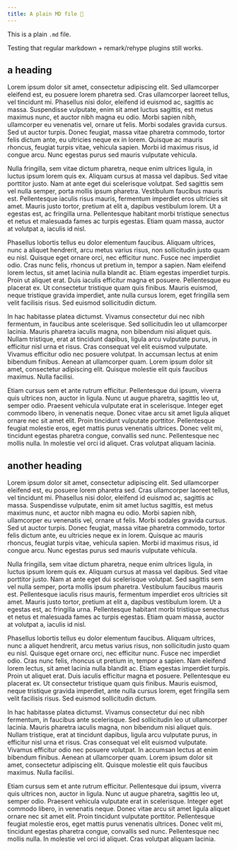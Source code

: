```yaml
---
title: A plain MD file 👋
---
```


This is a plain `.md` file.

Testing that regular markdown + remark/rehype plugins still works.


## a heading

Lorem ipsum dolor sit amet, consectetur adipiscing elit. Sed ullamcorper eleifend est, eu posuere lorem pharetra sed. Cras ullamcorper laoreet tellus, vel tincidunt mi. Phasellus nisi dolor, eleifend id euismod ac, sagittis ac massa. Suspendisse vulputate, enim sit amet luctus sagittis, est metus maximus nunc, et auctor nibh magna eu odio. Morbi sapien nibh, ullamcorper eu venenatis vel, ornare ut felis. Morbi sodales gravida cursus. Sed ut auctor turpis. Donec feugiat, massa vitae pharetra commodo, tortor felis dictum ante, eu ultricies neque ex in lorem. Quisque ac mauris rhoncus, feugiat turpis vitae, vehicula sapien. Morbi id maximus risus, id congue arcu. Nunc egestas purus sed mauris vulputate vehicula.

Nulla fringilla, sem vitae dictum pharetra, neque enim ultrices ligula, in luctus ipsum lorem quis ex. Aliquam cursus at massa vel dapibus. Sed vitae porttitor justo. Nam at ante eget dui scelerisque volutpat. Sed sagittis sem vel nulla semper, porta mollis ipsum pharetra. Vestibulum faucibus mauris est. Pellentesque iaculis risus mauris, fermentum imperdiet eros ultricies sit amet. Mauris justo tortor, pretium at elit a, dapibus vestibulum lorem. Ut a egestas est, ac fringilla urna. Pellentesque habitant morbi tristique senectus et netus et malesuada fames ac turpis egestas. Etiam quam massa, auctor at volutpat a, iaculis id nisl.

Phasellus lobortis tellus eu dolor elementum faucibus. Aliquam ultrices, nunc a aliquet hendrerit, arcu metus varius risus, non sollicitudin justo quam eu nisl. Quisque eget ornare orci, nec efficitur nunc. Fusce nec imperdiet odio. Cras nunc felis, rhoncus ut pretium in, tempor a sapien. Nam eleifend lorem lectus, sit amet lacinia nulla blandit ac. Etiam egestas imperdiet turpis. Proin ut aliquet erat. Duis iaculis efficitur magna et posuere. Pellentesque eu placerat ex. Ut consectetur tristique quam quis finibus. Mauris euismod, neque tristique gravida imperdiet, ante nulla cursus lorem, eget fringilla sem velit facilisis risus. Sed euismod sollicitudin dictum.

In hac habitasse platea dictumst. Vivamus consectetur dui nec nibh fermentum, in faucibus ante scelerisque. Sed sollicitudin leo ut ullamcorper lacinia. Mauris pharetra iaculis magna, non bibendum nisi aliquet quis. Nullam tristique, erat at tincidunt dapibus, ligula arcu vulputate purus, in efficitur nisl urna et risus. Cras consequat vel elit euismod vulputate. Vivamus efficitur odio nec posuere volutpat. In accumsan lectus at enim bibendum finibus. Aenean at ullamcorper quam. Lorem ipsum dolor sit amet, consectetur adipiscing elit. Quisque molestie elit quis faucibus maximus. Nulla facilisi.

Etiam cursus sem et ante rutrum efficitur. Pellentesque dui ipsum, viverra quis ultrices non, auctor in ligula. Nunc ut augue pharetra, sagittis leo ut, semper odio. Praesent vehicula vulputate erat in scelerisque. Integer eget commodo libero, in venenatis neque. Donec vitae arcu sit amet ligula aliquet ornare nec sit amet elit. Proin tincidunt vulputate porttitor. Pellentesque feugiat molestie eros, eget mattis purus venenatis ultrices. Donec velit mi, tincidunt egestas pharetra congue, convallis sed nunc. Pellentesque nec mollis nulla. In molestie vel orci id aliquet. Cras volutpat aliquam lacinia.

## another heading


Lorem ipsum dolor sit amet, consectetur adipiscing elit. Sed ullamcorper eleifend est, eu posuere lorem pharetra sed. Cras ullamcorper laoreet tellus, vel tincidunt mi. Phasellus nisi dolor, eleifend id euismod ac, sagittis ac massa. Suspendisse vulputate, enim sit amet luctus sagittis, est metus maximus nunc, et auctor nibh magna eu odio. Morbi sapien nibh, ullamcorper eu venenatis vel, ornare ut felis. Morbi sodales gravida cursus. Sed ut auctor turpis. Donec feugiat, massa vitae pharetra commodo, tortor felis dictum ante, eu ultricies neque ex in lorem. Quisque ac mauris rhoncus, feugiat turpis vitae, vehicula sapien. Morbi id maximus risus, id congue arcu. Nunc egestas purus sed mauris vulputate vehicula.

Nulla fringilla, sem vitae dictum pharetra, neque enim ultrices ligula, in luctus ipsum lorem quis ex. Aliquam cursus at massa vel dapibus. Sed vitae porttitor justo. Nam at ante eget dui scelerisque volutpat. Sed sagittis sem vel nulla semper, porta mollis ipsum pharetra. Vestibulum faucibus mauris est. Pellentesque iaculis risus mauris, fermentum imperdiet eros ultricies sit amet. Mauris justo tortor, pretium at elit a, dapibus vestibulum lorem. Ut a egestas est, ac fringilla urna. Pellentesque habitant morbi tristique senectus et netus et malesuada fames ac turpis egestas. Etiam quam massa, auctor at volutpat a, iaculis id nisl.

Phasellus lobortis tellus eu dolor elementum faucibus. Aliquam ultrices, nunc a aliquet hendrerit, arcu metus varius risus, non sollicitudin justo quam eu nisl. Quisque eget ornare orci, nec efficitur nunc. Fusce nec imperdiet odio. Cras nunc felis, rhoncus ut pretium in, tempor a sapien. Nam eleifend lorem lectus, sit amet lacinia nulla blandit ac. Etiam egestas imperdiet turpis. Proin ut aliquet erat. Duis iaculis efficitur magna et posuere. Pellentesque eu placerat ex. Ut consectetur tristique quam quis finibus. Mauris euismod, neque tristique gravida imperdiet, ante nulla cursus lorem, eget fringilla sem velit facilisis risus. Sed euismod sollicitudin dictum.

In hac habitasse platea dictumst. Vivamus consectetur dui nec nibh fermentum, in faucibus ante scelerisque. Sed sollicitudin leo ut ullamcorper lacinia. Mauris pharetra iaculis magna, non bibendum nisi aliquet quis. Nullam tristique, erat at tincidunt dapibus, ligula arcu vulputate purus, in efficitur nisl urna et risus. Cras consequat vel elit euismod vulputate. Vivamus efficitur odio nec posuere volutpat. In accumsan lectus at enim bibendum finibus. Aenean at ullamcorper quam. Lorem ipsum dolor sit amet, consectetur adipiscing elit. Quisque molestie elit quis faucibus maximus. Nulla facilisi.

Etiam cursus sem et ante rutrum efficitur. Pellentesque dui ipsum, viverra quis ultrices non, auctor in ligula. Nunc ut augue pharetra, sagittis leo ut, semper odio. Praesent vehicula vulputate erat in scelerisque. Integer eget commodo libero, in venenatis neque. Donec vitae arcu sit amet ligula aliquet ornare nec sit amet elit. Proin tincidunt vulputate porttitor. Pellentesque feugiat molestie eros, eget mattis purus venenatis ultrices. Donec velit mi, tincidunt egestas pharetra congue, convallis sed nunc. Pellentesque nec mollis nulla. In molestie vel orci id aliquet. Cras volutpat aliquam lacinia.
